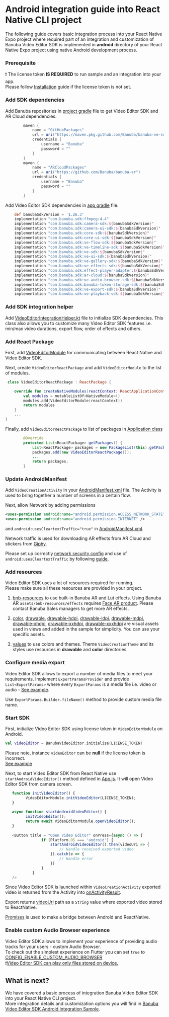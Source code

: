 # Android integration guide into React Native CLI project

The following guide covers basic integration process into your React Native Expo project
where required part of an integration and customization of Banuba Video Editor SDK is implemented in **android** directory
of your React Native Expo project using native Android development process.

### Prerequisite
:exclamation: The license token **IS REQUIRED** to run sample and an integration into your app.  
Please follow [Installation](../README.md#Installation) guide if the license token is not set.

### Add SDK dependencies
Add Banuba repositories in [project gradle](../android/build.gradle#L55) file to get Video Editor SDK and AR Cloud dependencies.

```groovy
        maven {
            name = "GitHubPackages"
            url = uri("https://maven.pkg.github.com/Banuba/banuba-ve-sdk")
            credentials {
                username = "Banuba"
                password = ""
            }
        }
        maven {
            name = "ARCloudPackages"
            url = uri("https://github.com/Banuba/banuba-ar")
            credentials {
                username = "Banuba"
                password = ""
            }
        }
```

Add Video Editor SDK dependencies in [app gradle](../android/app/build.gradle#L313) file.
```groovy
    def banubaSdkVersion = '1.26.3'
    implementation "com.banuba.sdk:ffmpeg:4.4"
    implementation "com.banuba.sdk:camera-sdk:${banubaSdkVersion}"
    implementation "com.banuba.sdk:camera-ui-sdk:${banubaSdkVersion}"
    implementation "com.banuba.sdk:core-sdk:${banubaSdkVersion}"
    implementation "com.banuba.sdk:core-ui-sdk:${banubaSdkVersion}"
    implementation "com.banuba.sdk:ve-flow-sdk:${banubaSdkVersion}"
    implementation "com.banuba.sdk:ve-timeline-sdk:${banubaSdkVersion}"
    implementation "com.banuba.sdk:ve-sdk:${banubaSdkVersion}"
    implementation "com.banuba.sdk:ve-ui-sdk:${banubaSdkVersion}"
    implementation "com.banuba.sdk:ve-gallery-sdk:${banubaSdkVersion}"
    implementation "com.banuba.sdk:ve-effects-sdk:${banubaSdkVersion}"
    implementation "com.banuba.sdk:effect-player-adapter:${banubaSdkVersion}"
    implementation "com.banuba.sdk:ar-cloud:${banubaSdkVersion}"
    implementation "com.banuba.sdk:ve-audio-browser-sdk:${banubaSdkVersion}"
    implementation "com.banuba.sdk:banuba-token-storage-sdk:${banubaSdkVersion}"
    implementation "com.banuba.sdk:ve-export-sdk:${banubaSdkVersion}"
    implementation "com.banuba.sdk:ve-playback-sdk:${banubaSdkVersion}"
```

### Add SDK integration helper
Add [VideoEditorIntegrationHelper.kt](../android/app/src/main/java/com/vesdkreactnativecliintegrationsample/VideoEditorIntegrationHelper.kt) file
to initialize SDK dependencies. This class also allows you to customize many Video Editor SDK features i.e. min/max video durations, export flow, order of effects and others.

### Add React Package
First, add [VideoEditorModule](../android/app/src/main/java/com/vesdkreactnativecliintegrationsample/VideoEditorModule.kt) for communicating
between React Native and Video Editor SDK.

Next, create ```VideoEditorReactPackage``` and add ```VideoEditorModule``` to the list of modules.
```kotlin
 class VideoEditorReactPackage : ReactPackage {

    override fun createNativeModules(reactContext: ReactApplicationContext): MutableList<NativeModule> {
        val modules = mutableListOf<NativeModule>()
        modules.add(VideoEditorModule(reactContext))
        return modules
    }
    ...
}

```
Finally, add ```VideoEditorReactPackage```  to list of packages in [Application class](../android/app/src/main/java/com/vesdkreactnativecliintegrationsample/MainApplication.java#L31)
```java
        @Override
        protected List<ReactPackage> getPackages() {
            List<ReactPackage> packages = new PackageList(this).getPackages();
            packages.add(new VideoEditorReactPackage());
            ...
            return packages;
        }
```

### Update AndroidManifest
Add ```VideoCreationActivity``` in your [AndroidManifest.xml](../android/app/src/main/AndroidManifest.xml#L49) file.
The Activity is used to bring together a number of screens in a certain flow.

Next, allow Network by adding permissions
```xml
<uses-permission android:name="android.permission.ACCESS_NETWORK_STATE" />
<uses-permission android:name="android.permission.INTERNET" />
```
and ```android:usesCleartextTraffic="true"``` in [AndroidManifest.xml](../android/app/src/main/AndroidManifest.xml).

Network traffic is used for downloading AR effects from AR Cloud and stickers from [Giphy](https://giphy.com/).

Please set up correctly [network security config](https://developer.android.com/training/articles/security-config) and use of ```android:usesCleartextTraffic```
by following [guide](https://developer.android.com/guide/topics/manifest/application-element).

### Add resources
Video Editor SDK uses a lot of resources required for running.  
Please make sure all these resources are provided in your project.

1. [bnb-resources](../android/app/src/main/assets/bnb-resources) to use built-in Banuba AR and Lut effects.
   Using Banuba AR ```assets/bnb-resources/effects``` requires [Face AR product](https://docs.banuba.com/face-ar-sdk-v1). Please contact Banuba Sales managers to get more AR effects.  

2. [color](../android/app/src/main/res/color),
   [drawable](../android/app/src/main/res/drawable),
   [drawable-hdpi](../android/app/src/main/res/drawable-hdpi),
   [drawable-ldpi](../android/app/src/main/res/drawable-ldpi),
   [drawable-mdpi](../android/app/src/main/res/drawable-mdpi),
   [drawable-xhdpi](../android/app/src/main/res/drawable-xhdpi),
   [drawable-xxhdpi](../android/app/src/main/res/drawable-xxhdpi),
   [drawable-xxxhdpi](../android/app/src/main/res/drawable-xxxhdpi) are visual assets used in views and added in the sample for simplicity. You can use your specific assets.  

3. [values](../android/app/src/main/res/values) to use colors and themes. Theme ```VideoCreationTheme``` and its styles use resources in **drawable** and **color** directories.  

### Configure media export
Video Editor SDK allows to export a number of media files to meet your requirements.
Implement ```ExportParamsProvider``` and provide ```List<ExportParams>``` where every ```ExportParams``` is a media file i.e. video or audio -
[See example](../android/app/src/main/java/com/vesdkreactnativecliintegrationsample/VideoEditorIntegrationHelper.kt#L248).

Use ```ExportParams.Builder.fileName()``` method to provide custom media file name.

### Start SDK
First, initialize Video Editor SDK using license token in ```VideoEditorModule``` on Android.
```kotlin
val videoEditor = BanubaVideoEditor.initialize(LICENSE_TOKEN)
```
Please note, instance ```videoEditor``` can be **null** if the license token is incorrect.  
[See example](../android/app/src/main/java/com/vesdkreactnativecliintegrationsample/VideoEditorModule.kt#L97)

Next, to start Video Editor SDK from React Native use ```startAndroidVideoEditor()``` method defined in [App.js](../App.js#45).
It will open Video Editor SDK from camera screen.
```javascript
   function initVideoEditor() {
         VideoEditorModule.initVideoEditor(LICENSE_TOKEN);
   }
   
   async function startAndroidVideoEditor() {
         initVideoEditor();
         return await VideoEditorModule.openVideoEditor();
   }
       
   <Button title = "Open Video Editor" onPress={async () => {
                if (Platform.OS === 'android') {
                    startAndroidVideoEditor().then(videoUri => {
                        // Handle received exported video
                    }).catch(e => {
                        // Handle error 
                    })
                }
            }
   />
   ```

Since Video Editor SDK is launched within ```VideoCreationActivity``` exported video is returned from the Activity
into [onActivityResult](../android/app/src/main/java/com/vesdkreactnativecliintegrationsample/VideoEditorModule.kt#45).

Export returns [videoUri](../App.js#L111) path as a ```String``` value where exported video stored to ReactNative.

[Promises](https://reactnative.dev/docs/native-modules-android#promises) is used to make a bridge between Android and ReactNative.

### Enable custom Audio Browser experience
Video Editor SDK allows to implement your experience of providing audio tracks for your users - custom Audio Browser.  
To check out the simplest experience on Flutter you can set ```true``` to [CONFIG_ENABLE_CUSTOM_AUDIO_BROWSER](../android/app/src/main/java/com/vesdkreactnativecliintegrationsample/VideoEditorIntegrationHelper.kt#L62)  
:exclamation:<ins>Video Editor SDK can play only files stored on device.</ins>

## What is next?
We have covered a basic process of integration Banuba Video Editor SDK into your React Native CLI project.</br>
More integration details and customization options you will find in [Banuba Video Editor SDK Android Integration Sample](https://github.com/Banuba/ve-sdk-android-integration-sample).